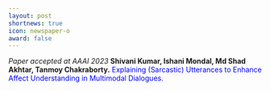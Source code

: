 ```yaml
---
layout: post
shortnews: true
icon: newspaper-o
award: false
---
```


<i>Paper accepted at AAAI 2023</i> <b>Shivani Kumar, Ishani Mondal, Md Shad Akhtar, Tanmoy Chakraborty.</b> <font color="blue"> Explaining (Sarcastic) Utterances to Enhance Affect Understanding in Multimodal Dialogues.</font>